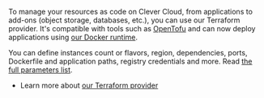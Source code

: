 
To manage your resources as code on Clever Cloud, from applications to add-ons (object storage, databases, etc.), you can use our Terraform provider. It's compatible with tools such as [OpenTofu](https://opentofu.org/) and can now deploy applications using [our Docker runtime](/developers/doc/applications/docker/).

You can define instances count or flavors, region, dependencies, ports, Dockerfile and application paths, registry credentials and more. Read [the full parameters list](https://registry.terraform.io/providers/CleverCloud/clevercloud/latest/docs/resources/docker).

* Learn more about [our Terraform provider](https://registry.terraform.io/providers/CleverCloud/clevercloud/latest/docs)


